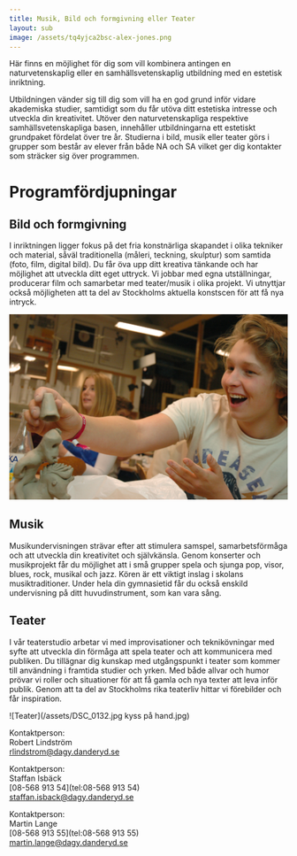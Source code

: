 ```yaml
---
title: Musik, Bild och formgivning eller Teater
layout: sub
image: /assets/tq4yjca2bsc-alex-jones.png
---
```


Här finns en möjlighet för dig som vill kombinera antingen en naturvetenskaplig eller en samhällsvetenskaplig utbildning med en estetisk inriktning.

Utbildningen vänder sig till dig som vill ha en god grund inför vidare akademiska studier, samtidigt som du får utöva ditt estetiska intresse och utveckla din kreativitet. Utöver den naturvetenskapliga respektive samhällsvetenskapliga basen, innehåller utbildningarna ett estetiskt grundpaket fördelat över tre år. Studierna i bild, musik eller teater görs i grupper som består av elever från både NA och SA vilket ger dig kontakter som sträcker sig över programmen.

# Programfördjupningar

## Bild och formgivning

I inriktningen ligger fokus på det fria konstnärliga skapandet i olika tekniker och material, såväl traditionella (måleri, teckning, skulptur) som samtida (foto, film, digital bild). Du får öva upp ditt kreativa tänkande och har möjlighet att utveckla ditt eget uttryck. Vi jobbar med egna utställningar, producerar film och samarbetar med teater/musik i olika projekt. Vi utnyttjar också möjligheten att ta del av Stockholms aktuella konstscen för att få nya intryck.

![Bildsal](/assets/bildsal.jpg)

## Musik

Musikundervisningen strävar efter att stimulera samspel, samarbetsförmåga och att utveckla din kreativitet och självkänsla. Genom konserter och musikprojekt får du möjlighet att i små grupper spela och sjunga pop, visor, blues, rock, musikal och jazz. Kören är ett viktigt inslag i skolans musiktraditioner. Under hela din gymnasietid får du också enskild undervisning på ditt huvudinstrument, som kan vara sång.

## Teater

I vår teaterstudio arbetar vi med improvisationer och teknikövningar med syfte att utveckla din förmåga att spela teater och att kommunicera med publiken. Du tillägnar dig kunskap med utgångspunkt i teater som kommer till användning i framtida studier och yrken. Med både allvar och humor prövar vi roller och situationer för att få gamla och nya texter att leva inför publik. Genom att ta del av Stockholms rika teaterliv hittar vi förebilder och får inspiration.

![Teater](/assets/DSC_0132.jpg kyss på hand.jpg)


Kontaktperson:<br>
Robert Lindström<br>
[rlindstrom@dagy.danderyd.se](mailto:rlindstrom@dagy.danderyd.se)
 
 
Kontaktperson:<br>
Staffan Isbäck<br>
[08-568 913 54](tel:08-568 913 54)<br>
[staffan.isback@dagy.danderyd.se](mailto:staffan.isback@dagy.danderyd.se)
 
 
Kontaktperson:<br>
Martin Lange<br>
[08-568 913 55](tel:08-568 913 55)<br>
[martin.lange@dagy.danderyd.se](mailto:martin.lange@dagy.danderyd.se)
